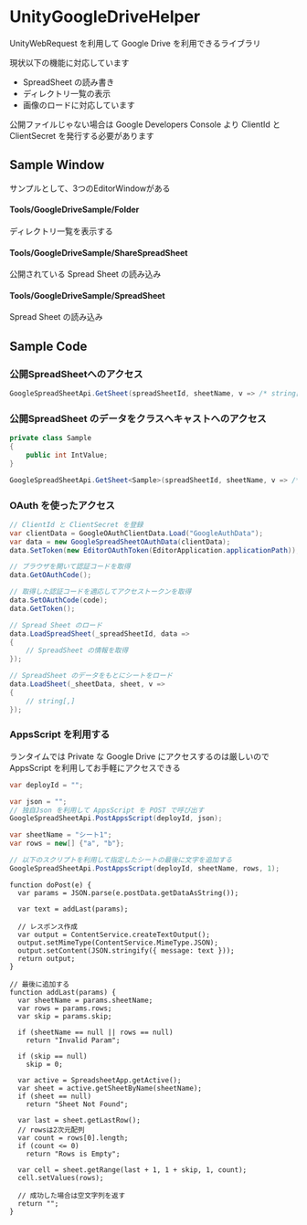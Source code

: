# UnityGoogleDriveHelper

UnityWebRequest を利用して Google Drive を利用できるライブラリ

現状以下の機能に対応しています

* SpreadSheet の読み書き
* ディレクトリ一覧の表示
* 画像のロードに対応しています

公開ファイルじゃない場合は Google Developers Console より ClientId と ClientSecret を発行する必要があります

## Sample Window

サンプルとして、3つのEditorWindowがある

#### Tools/GoogleDriveSample/Folder

ディレクトリ一覧を表示する


#### Tools/GoogleDriveSample/ShareSpreadSheet
公開されている Spread Sheet の読み込み


#### Tools/GoogleDriveSample/SpreadSheet
Spread Sheet の読み込み

## Sample Code

### 公開SpreadSheetへのアクセス

```cs
GoogleSpreadSheetApi.GetSheet(spreadSheetId, sheetName, v => /* string[,] */);
```


### 公開SpreadSheet のデータをクラスへキャストへのアクセス

```cs
private class Sample
{
    public int IntValue;
}

GoogleSpreadSheetApi.GetSheet<Sample>(spreadSheetId, sheetName, v => /* List<Sample> */);
```

### OAuth を使ったアクセス

```cs
// ClientId と ClientSecret を登録
var clientData = GoogleOAuthClientData.Load("GoogleAuthData");
var data = new GoogleSpreadSheetOAuthData(clientData);
data.SetToken(new EditorOAuthToken(EditorApplication.applicationPath));

// ブラウザを開いて認証コードを取得
data.GetOAuthCode();

// 取得した認証コードを適応してアクセストークンを取得
data.SetOAuthCode(code);
data.GetToken();

// Spread Sheet のロード
data.LoadSpreadSheet(_spreadSheetId, data =>
{
    // SpreadSheet の情報を取得
});

// SpreadSheet のデータをもとにシートをロード
data.LoadSheet(_sheetData, sheet, v =>
{
    // string[,]
});
```

### AppsScript を利用する

ランタイムでは Private な Google Drive にアクセスするのは厳しいので
AppsScript を利用してお手軽にアクセスできる

```cs
var deployId = "";

var json = "";
// 独自Json を利用して AppsScript を POST で呼び出す
GoogleSpreadSheetApi.PostAppsScript(deployId, json);

var sheetName = "シート1";
var rows = new[] {"a", "b"};

// 以下のスクリプトを利用して指定したシートの最後に文字を追加する
GoogleSpreadSheetApi.PostAppsScript(deployId, sheetName, rows, 1);
```

```
function doPost(e) {
  var params = JSON.parse(e.postData.getDataAsString());

  var text = addLast(params);

  // レスポンス作成
  var output = ContentService.createTextOutput();
  output.setMimeType(ContentService.MimeType.JSON);
  output.setContent(JSON.stringify({ message: text }));
  return output;
}

// 最後に追加する
function addLast(params) {
  var sheetName = params.sheetName;
  var rows = params.rows;
  var skip = params.skip;

  if (sheetName == null || rows == null)
    return "Invalid Param";
  
  if (skip == null)
    skip = 0;

  var active = SpreadsheetApp.getActive();
  var sheet = active.getSheetByName(sheetName);
  if (sheet == null)
    return "Sheet Not Found";
  
  var last = sheet.getLastRow();
  // rowsは2次元配列
  var count = rows[0].length;
  if (count <= 0)
    return "Rows is Empty";
  
  var cell = sheet.getRange(last + 1, 1 + skip, 1, count);
  cell.setValues(rows);

  // 成功した場合は空文字列を返す
  return "";
}
```